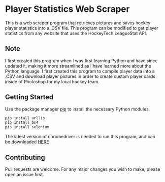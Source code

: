 # Player Statistics Web Scraper
This is a web scraper program that retrieves pictures and saves hockey player statistics into a .CSV file. This program can be modified to get player statistics from any website that uses the HockeyTech LeagueStat API.

## Note

I first created this program when I was first learning Python and have since updated it, making it more streamlined as I have learned more
about the Python language. I first created this program to compile player data into a .CSV and download player pictures in order to create
custom player cards inside of Photoshop for my local hockey team.

## Getting Started

Use the package manager [pip](https://pip.pypa.io/en/stable/) to install the necessary Python modules.

```bash
pip install urllib
pip install bs4
pip install selenium
```

The latest version of chromedriver is needed to run this program, and can be downloaded [HERE](https://chromedriver.chromium.org/downloads)

## Contributing
Pull requests are welcome. For any major changes you wish to make, please open an issue first.
